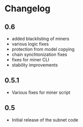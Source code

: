 # Changelog

## 0.6

- added blacklisting of miners
- various logic fixes
- protection from model copying
- chain synchtonization fixes
- fixes for miner CLI
- stability improvements

## 0.5.1

- Various fixes for miner script

## 0.5

- Initial release of the subnet code
